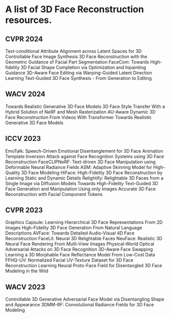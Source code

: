 # A list of 3D Face Reconstruction resources.
## CVPR 2024
Text-conditional Attribute Alignment across Latent Spaces for 3D Controllable Face Image Synthesis
3D Face Reconstruction with the Geometric Guidance of Facial Part Segmentation
FaceCom: Towards High-fidelity 3D Facial Shape Completion via Optimization and Inpainting Guidance
3D-Aware Face Editing via Warping-Guided Latent Direction Learning
Text-Guided 3D Face Synthesis - From Generation to Editing
## WACV 2024
Towards Realistic Generative 3D Face Models
3D Face Style Transfer With a Hybrid Solution of NeRF and Mesh Rasterization
AU-Aware Dynamic 3D Face Reconstruction From Videos With Transformer
Towards Realistic Generative 3D Face Models
## ICCV 2023
EmoTalk: Speech-Driven Emotional Disentanglement for 3D Face Animation
Template Inversion Attack against Face Recognition Systems using 3D Face Reconstruction
FaceCLIPNeRF: Text-driven 3D Face Manipulation using Deformable Neural Radiance Fields
ASM: Adaptive Skinning Model for High-Quality 3D Face Modeling
HiFace: High-Fidelity 3D Face Reconstruction by Learning Static and Dynamic Details
Relightify: Relightable 3D Faces from a Single Image via Diffusion Models
Towards High-Fidelity Text-Guided 3D Face Generation and Manipulation Using only Images
Accurate 3D Face Reconstruction with Facial Component Tokens
## CVPR 2023
Graphics Capsule: Learning Hierarchical 3D Face Representations From 2D Images
High-Fidelity 3D Face Generation From Natural Language Descriptions
AVFace: Towards Detailed Audio-Visual 4D Face Reconstruction
FaceLit: Neural 3D Relightable Faces
NeuFace: Realistic 3D Neural Face Rendering From Multi-View Images
Physical-World Optical Adversarial Attacks on 3D Face Recognition
3D-Aware Face Swapping
Learning a 3D Morphable Face Reflectance Model From Low-Cost Data
FFHQ-UV: Normalized Facial UV-Texture Dataset for 3D Face Reconstruction
Learning Neural Proto-Face Field for Disentangled 3D Face Modeling in the Wild
## WACV 2023
Controllable 3D Generative Adversarial Face Model via Disentangling Shape and Appearance
3DMM-RF: Convolutional Radiance Fields for 3D Face Modeling

